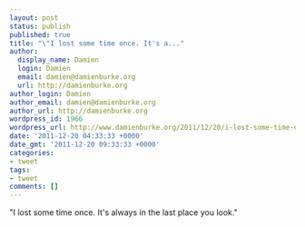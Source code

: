 ```yaml
---
layout: post
status: publish
published: true
title: "\"I lost some time once. It's a..."
author:
  display_name: Damien
  login: Damien
  email: damien@damienburke.org
  url: http://damienburke.org
author_login: Damien
author_email: damien@damienburke.org
author_url: http://damienburke.org
wordpress_id: 1966
wordpress_url: http://www.damienburke.org/2011/12/20/i-lost-some-time-once-its-a/
date: '2011-12-20 04:33:33 +0000'
date_gmt: '2011-12-20 09:33:33 +0000'
categories:
- tweet
tags:
- tweet
comments: []
---
```

<p>"I lost some time once. It's always in the last place you look."</p>
